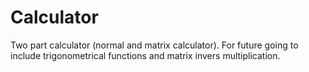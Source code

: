 # Calculator

Two part calculator (normal and matrix calculator). For future going to include trigonometrical functions and matrix invers multiplication.
